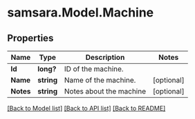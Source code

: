 # samsara.Model.Machine
## Properties

Name | Type | Description | Notes
------------ | ------------- | ------------- | -------------
**Id** | **long?** | ID of the machine. | 
**Name** | **string** | Name of the machine. | [optional] 
**Notes** | **string** | Notes about the machine | [optional] 

[[Back to Model list]](../README.md#documentation-for-models) [[Back to API list]](../README.md#documentation-for-api-endpoints) [[Back to README]](../README.md)

